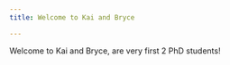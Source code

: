 ```yaml
---
title: Welcome to Kai and Bryce

---
```


 Welcome to Kai and Bryce, are very first 2 PhD students!
